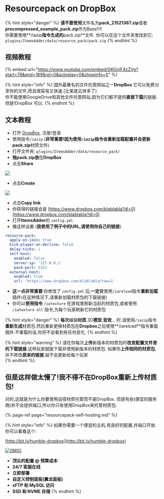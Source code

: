 # Resourcepack on DropBox

{% hint style="danger" %}
**请不要使用**文件名为**pack\_21521367.zip**或者**precompressed\_example\_pack.zip**作为Base!!!!  
你需要使用**/iazip**指令生成的**pack.zip**文件.
你可以在这个文件夹里找到它: `plugins/ItemsAdder/data/resource_pack/pack.zip`
{% endhint %}

## 视频教程

{% embed url="https://www.youtube.com/embed/GKGnlF4zZVg?start=78&end=189&rel=0&autoplay=0&showinfo=0" %}

{% hint style="info" %}
国外最著名的文件托管网站之一**DropBox**.它可以免费分享你的文件,而且很容易又快速.[比某度云快多了]  
你不能使用GoogleDrive和其他文件托管网站,因为它们都不提供**直接下载**的链接.但是!DropBox 可以.
{% endhint %}

## 文本教程

* 打开 [DropBox](https://dropbox.com/), 注册/登录
* 使用指令`/iazip` \(**非常重要!**因为使用`/iazip`指令会重新加载配置并会更新**pack.zip**材质文件\)
* 打开文件夹: `plugins/ItemsAdder/data/resource_pack/`
* **拖****pack.zip****放**在**DropBox**
* 点击**Share**

![](../../.gitbook/assets/immagine%20%2825%29.png)

* 点击**Create**

![](../../.gitbook/assets/immagine%20%2824%29.png)

* 点击**Copy link**
* 你获得的链接会是 [https://www.dropbox.com/blablabla?dl=0](https://www.dropbox.com/blablabla?dl=0) 
* 打开**ItemsAdder**的 `config.yml` 
* 像这样设置 \(**我使用了例子中的URL,请使用你自己的链接**\)

```yaml
resource-pack:
  apply-on-join: true
  kick-player-on-decline: false
  delay-ticks: 1
  self-host:
    enabled: false
    server-ip: '127.0.0.1'
    pack-port: 8163
  external-host:
    enabled: true
    url: 'https://www.dropbox.com/blablabla?raw=1'
```

* **这一点非常重要**:你修改了 `config.yml` 后,**一定**要使用`/iareload`指令**重新加载**插件\(在这种情况下,请重新加载材质包的下载链接\)
* 你可以**使用指令** `/iatexture` 在游戏里刷新当前的材质包,或者使用 `/iatexture all` 指令,为每个玩家刷新它的材质包

{% hint style="danger" %}
**每次**编辑**材质**,3D**模型**,**音效**... 时.请使用`/iazip`指令**重新生成**材质包.然后重新更换材质包在**Dropbox**之后使用**/iareload**指令重载插件.不重载的话,你将不会看到有任何变化.
{% endhint %}

{% hint style="warning" %}
请在你每次**上传**新版本的材质包时**改变配置文件里的下载链接**.这样玩家就能下载并使用新版本的材质包.
如果你**上传相同的材质包**,并不修改**原来的链接**.就不会更新给每个玩家  
{% endhint %}



## 但是这样做太慢了!我不得不在DropBox重新上传材质包!

对的,这就是为什么你要使用自搭材质托管而不是DropBox. 但是有些\(便宜的服务商\)并不会提供端口,所以你只有使用DropBox来托管材质包.

{% page-ref page="resourcepack-self-hosting.md" %}

{% hint style="info" %}
如果你需要一个便宜的主机,有良好的配置,并端口开放.你可以看看这个:

[http://bit.ly/humble-dropbox](http://bit.ly/humble-dropbox)

 [![\[&#x200B;IMG\]](https://proxy.spigotmc.org/79afd6d87a5bfbed0addd07d59139b29552f0627?url=https%3A%2F%2Fi.imgur.com%2FMMICa0s.jpg)](https://bit.ly/2MOtOR5)  


* **顶尖的配置 @ 预算成本**
* **24/7 客服在线**
* **立即部署**
* **自定义控制面板\(翼龙面板\)**
* **sFTP 和 MySQL 访问**
* **SSD 和 NVME 存储**
{% endhint %}

